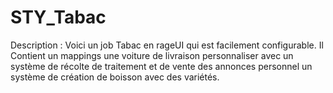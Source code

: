 # STY_Tabac
Description : Voici un job Tabac en rageUI qui est facilement configurable. Il Contient un mappings une voiture de livraison personnaliser avec un système de récolte de traitement et de vente des annonces personnel un système de création de boisson avec des variétés.
